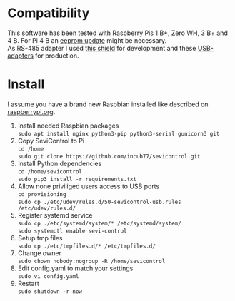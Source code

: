 Compatibility
=============

This software has been tested with Raspberry Pis 1 B+, Zero WH, 3 B+ and 4 B. For Pi 4 B an [eeprom update](https://www.raspberrypi.org/documentation/hardware/raspberrypi/booteeprom.md) might be necessary.  
As RS-485 adapter I used [this shield](https://www.reichelt.de/raspberry-pi-rs485-interface-rpi-rs485-p162304.html?LANGUAGE=EN) for development and these [USB-adapters](https://www.amazon.de/Converter-Adapter-Arduino-Prototyping-Mikrocontroller/dp/B01MQTKZ6D/) for production. 


Install
=======

I assume you have a brand new Raspbian installed like described on 
[raspberrypi.org](https://www.raspberrypi.org/documentation/installation/installing-images/README.md).

1. Install needed Raspbian packages  
`sudo apt install nginx python3-pip python3-serial gunicorn3 git`
2. Copy SeviControl to Pi  
`cd /home`  
`sudo git clone https://github.com/incub77/sevicontrol.git`
3. Install Python dependencies  
`cd /home/sevicontrol`  
`sudo pip3 install -r requirements.txt`
4. Allow none priviliged users access to USB ports    
`cd provisioning`  
`sudo cp ./etc/udev/rules.d/50-sevicontrol-usb.rules /etc/udev/rules.d/`
5. Register systemd service  
`sudo cp ./etc/systemd/system/* /etc/systemd/system/`  
`sudo systemctl enable sevi-control`
6. Setup tmp files  
`sudo cp ./etc/tmpfiles.d/* /etc/tmpfiles.d/`  
7. Change owner  
`sudo chown nobody:nogroup -R /home/sevicontrol`
8. Edit config.yaml to match your settings  
`sudo vi config.yaml`  
9. Restart  
`sudo shutdown -r now`


